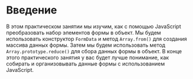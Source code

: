 # Введение

В этом практическом занятии мы изучим, как с помощью JavaScript преобразовать набор элементов формы в объект. Мы будем использовать конструктор `FormData` и метод `Array.from()` для создания массива данных формы. Затем мы будем использовать метод `Array.prototype.reduce()` для сбора данных формы в объект. В конце этого практического занятия у вас будет лучше понимание, как собирать и организовывать данные формы с использованием JavaScript.
